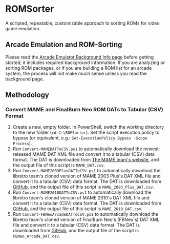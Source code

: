 # ROMSorter
A scripted, repeatable, customizable approach to sorting ROMs for video game emulation.

## Arcade Emulation and ROM-Sorting
Please read the [Arcade Emulator Background Info page](./ARCADE_EMULATOR_BACKGROUND_INFO.md) before getting started; it includes required background information.
If you are analyzing or sorting ROM packages, or if you are building a ROM list for an arcade system, the process will not make much sense unless you read the background page.

## Methodology

### Convert MAME and FinalBurn Neo ROM DATs to Tabular (CSV) Format

1. Create a new, empty folder.
In PowerShell, switch the working directory to the new folder (`cd C:\ROMSorter`).
Set the script execution policy to bypass (or equivalent, e.g.: `Set-ExecutionPolicy Bypass -Scope Process`).
1. Run `Convert-MAMEDATToCSV.ps1` to automatically download the newest-released MAME DAT XML file and convert it to a tabular (CSV) data format. The DAT is downloaded from [The MAME team's website](https://www.mamedev.org/release.html), and the output file of this script is `MAME_DAT.csv`.
1. Run `Convert-MAME2003PlusDATToCSV.ps1` to automatically download the libretro team's cloned version of MAME 2003 Plus's DAT XML file and convert it to a tabular (CSV) data format. The DAT is downloaded from [GitHub](https://github.com/libretro/mame2003-plus-libretro), and the output file of this script is `MAME_2003_Plus_DAT.csv`.
1. Run `Convert-MAME2010DATToCSV.ps1` to automatically download the libretro team's cloned version of MAME 2010's DAT XML file and convert it to a tabular (CSV) data format. The DAT is downloaded from [GitHub](https://github.com/libretro/mame2010-libretro), and the output file of this script is `MAME_2010_DAT.csv`.
1. Run `Convert-FBNeoArcadeDATToCSV.ps1` to automatically download the libretro team's cloned version of FinalBurn Neo's (FBNeo's) DAT XML file and convert it to a tabular (CSV) data format. The DAT is downloaded from [GitHub](https://github.com/libretro/FBNeo), and the output file of the script is `FBNeo_Arcade_DAT.csv`.
